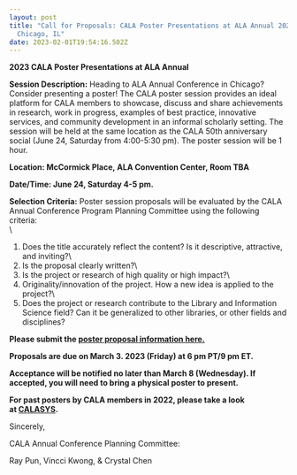 ```yaml
---
layout: post
title: "Call for Proposals: CALA Poster Presentations at ALA Annual 2023 in
  Chicago, IL"
date: 2023-02-01T19:54:16.502Z
---
```

**2023 CALA Poster Presentations at ALA Annual** 

**Session Description:** Heading to ALA Annual Conference in Chicago? Consider presenting a poster! The CALA poster session provides an ideal platform for CALA members to showcase, discuss and share achievements in research, work in progress, examples of best practice, innovative services, and community development in an informal scholarly setting. The session will be held at the same location as the CALA 50th anniversary social (June 24, Saturday from 4:00-5:30 pm). The poster session will be 1 hour. 

**Location: McCormick Place, ALA Convention Center, Room TBA**

**Date/Time: June 24, Saturday 4-5 pm.**  

**Selection Criteria:** Poster session proposals will be evaluated by the CALA Annual Conference Program Planning Committee using the following criteria:\
\
1. Does the title accurately reflect the content? Is it descriptive, attractive, and inviting?\
2. Is the proposal clearly written?\
3. Is the project or research of high quality or high impact?\
4. Originality/innovation of the project. How a new idea is applied to the project?\
5. Does the project or research contribute to the Library and Information Science field? Can it be generalized to other libraries, or other fields and disciplines?

**Please submit the [poster proposal information here.](https://docs.google.com/forms/d/e/1FAIpQLSfC11pu4odqJD9w7Hta9IIl_3y-a4thJ3Nku3vzcKvBKok7pA/viewform)**

**Proposals are due on March 3. 2023 (Friday) at 6 pm PT/9 pm ET.**

**Acceptance will be notified no later than March 8 (Wednesday). If accepted, you will need to bring a physical poster to present.** 

**For past posters by CALA members in 2022, please take a look at [CALASYS](https://ir.cala-web.org/exhibits/show/2022-cala-annual-conference/2022-cala-annual-conference).**

Sincerely,

CALA Annual Conference Planning Committee:

Ray Pun, Vincci Kwong, & Crystal Chen
